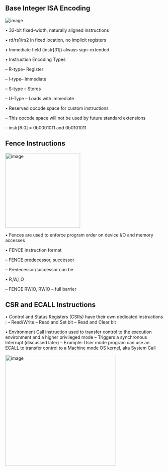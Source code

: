 
## Base Integer ISA Encoding




![image](https://github.com/mreddybalaji/vsdsquadron_log/assets/130784457/b2fc7cc0-6b42-4cce-92b0-41a3d9ccf773)







• 32-bit fixed-width, naturally aligned instructions

• rd/rs1/rs2 in fixed location, no implicit registers

• Immediate field (instr[31]) always sign-extended

• Instruction Encoding Types

– R-type– Register

– I-type– Immediate

– S-type – Stores

– U-Type – Loads with immediate

• Reserved opcode space for custom instructions

– This opcode space will not be used by future
standard extensions

– instr[6:0] = 0b0001011 and 0b0101011




## Fence Instructions



<img width="238" alt="image" src="https://github.com/mreddybalaji/vsdsquadron_log/assets/130784457/1aa939d4-6779-4986-9792-3492347b0a20">





• Fences are used to enforce program order
on device I/O and memory accesses

• FENCE instruction format

– FENCE predecessor, successor

– Predecessor/successor can be

• R,W,I,O

– FENCE RWIO, RWIO – full barrier





## CSR and ECALL Instructions


• Control and Status Registers (CSRs) have their own dedicated
instructions :
– Read/Write
– Read and Set bit
– Read and Clear bit

• Environment Call instruction used to transfer control to the
execution environment and a higher privileged mode
– Triggers a synchronous Interrupt (discussed later)
– Example: User mode program can use an ECALL to transfer control to
a Machine mode OS kernel, aka System Call























<img width="352" alt="image" src="https://github.com/mreddybalaji/vsdsquadron_log/assets/130784457/ae5f4fca-8b24-4d03-b4c6-c5014f46e744">
